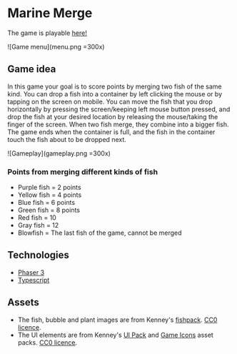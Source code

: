 # Marine Merge

The game is playable [here!](https://ollipeltomaa.github.io/marine-merge/)

![Game menu](menu.png =300x)

## Game idea
In this game your goal is to score points by merging two fish of the same kind. You can drop a fish into a container by left clicking the mouse or by tapping on the screen on mobile. You can move the fish that you drop horizontally by pressing the screen/keeping left mouse button pressed, and drop the fish at your desired location by releasing the mouse/taking the finger of the screen. When two fish merge, they combine into a bigger fish. The game ends when the container is full, and the fish in the container touch the fish about to be dropped next.

![Gameplay](gameplay.png =300x)

### Points from merging different kinds of fish
- Purple fish = 2 points
- Yellow fish = 4 points
- Blue fish = 6 points
- Green fish = 8 points
- Red fish = 10
- Gray fish = 12
- Blowfish = The last fish of the game, cannot be merged

## Technologies
- [Phaser 3](https://phaser.io/)
- [Typescript](https://www.typescriptlang.org/)

## Assets
- The fish, bubble and plant images are from Kenney's [fishpack](https://kenney.nl/assets/fish-pack). [CC0 licence](https://creativecommons.org/publicdomain/zero/1.0/).
- The UI elements are from Kenney's [UI Pack](https://kenney.nl/assets/ui-pack) and [Game Icons](https://kenney.nl/assets/game-icons) asset packs. [CC0 licence](https://creativecommons.org/publicdomain/zero/1.0/).